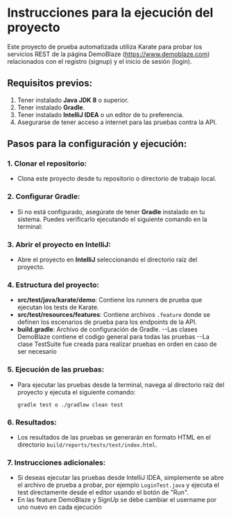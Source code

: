 # Instrucciones para la ejecución del proyecto

Este proyecto de prueba automatizada utiliza Karate para probar los servicios REST de la página DemoBlaze (https://www.demoblaze.com) relacionados con el registro (signup) y el inicio de sesión (login).

## Requisitos previos:
1. Tener instalado **Java JDK 8** o superior.
2. Tener instalado **Gradle**.
3. Tener instalado **IntelliJ IDEA** o un editor de tu preferencia.
4. Asegurarse de tener acceso a internet para las pruebas contra la API.

## Pasos para la configuración y ejecución:

### 1. Clonar el repositorio:
   - Clona este proyecto desde tu repositorio o directorio de trabajo local.

### 2. Configurar Gradle:
   - Si no está configurado, asegúrate de tener **Gradle** instalado en tu sistema. Puedes verificarlo ejecutando el siguiente comando en la terminal:


### 3. Abrir el proyecto en IntelliJ:
   - Abre el proyecto en **IntelliJ** seleccionando el directorio raíz del proyecto.

### 4. Estructura del proyecto:
   - **src/test/java/karate/demo**: Contiene los runners de prueba que ejecutan los tests de Karate.
   - **src/test/resources/features**: Contiene  archivos `.feature` donde se definen los escenarios de prueba para los endpoints de la API.
   - **build.gradle**: Archivo de configuración de Gradle.
   --Las clases DemoBlaze contiene el codigo general para todas las pruebas
   --La clase TestSuite fue creada para realizar pruebas en orden en caso de ser necesario

### 5. Ejecución de las pruebas:
   - Para ejecutar las pruebas desde la terminal, navega al directorio raíz del proyecto y ejecuta el siguiente comando:
     ```
     gradle test o ./gradlew clean test
     ```

### 6. Resultados:
   - Los resultados de las pruebas se generarán en formato HTML en el directorio `build/reports/tests/test/index.html`.

### 7. Instrucciones adicionales:
   - Si deseas ejecutar las pruebas desde IntelliJ IDEA, simplemente se abre el archivo de prueba a probar, por ejemplo `LoginTest.java` y ejecuta el test directamente desde el editor usando el botón de "Run".
   - En las feature DemoBlaze y SignUp se debe cambiar el username por uno nuevo en cada ejecución
